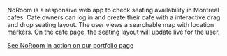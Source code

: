 NoRoom is a responsive web app to check seating availability in Montreal cafes. Cafe owners can log in and create their cafe with a interactive drag and drop seating layout. The user views a searchable map with location markers.  On the cafe page, the seating layout will update live for the user.

[See NoRoom in action on our portfolio page](http://www.unbouncepages.com/noroom)
